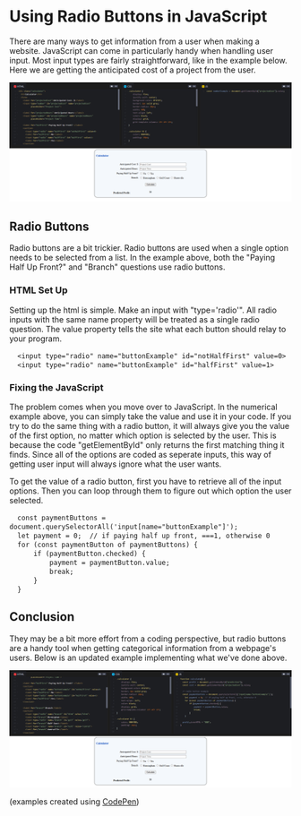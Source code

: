 # Using Radio Buttons in JavaScript

There are many ways to get information from a user when making a website. JavaScript can come in particularly handy when handling user input. Most input types are fairly straightforward, like in the example below. Here we are getting the anticipated cost of a project from the user.

![Numerical Input Example](images/numericalExample.png)

## Radio Buttons

Radio buttons are a bit trickier. Radio buttons are used when a single option needs to be selected from a list. In the example above, both the "Paying Half Up Front?" and "Branch" questions use radio buttons.

### HTML Set Up

Setting up the html is simple. Make an input with "type='radio'". All radio inputs with the same name property will be treated as a single radio question. The value property tells the site what each button should relay to your program.

```
  <input type="radio" name="buttonExample" id="notHalfFirst" value=0>
  <input type="radio" name="buttonExample" id="halfFirst" value=1> 
```

### Fixing the JavaScript

The problem comes when you move over to JavaScript. In the numerical example above, you can simply take the value and use it in your code. If you try to do the same thing with a radio button, it will always give you the value of the first option, no matter which option is selected by the user. This is because the code "getElementById" only returns the first matching thing it finds. Since all of the options are coded as seperate inputs, this way of getting user input will always ignore what the user wants. 

To get the value of a radio button, first you have to retrieve all of the input options. Then you can loop through them to figure out which option the user selected.

```
  const paymentButtons = document.querySelectorAll('input[name="buttonExample"]');
  let payment = 0;  // if paying half up front, ===1, otherwise 0
  for (const paymentButton of paymentButtons) {
      if (paymentButton.checked) {
          payment = paymentButton.value;
          break;
      }
  }
```

## Conclusion

They may be a bit more effort from a coding perspective, but radio buttons are a handy tool when getting categorical information from a webpage's users. Below is an updated example implementing what we've done above.

![Radio Button Example](images/radioExample.png)


(examples created using [CodePen](https://codepen.io/pen/))

